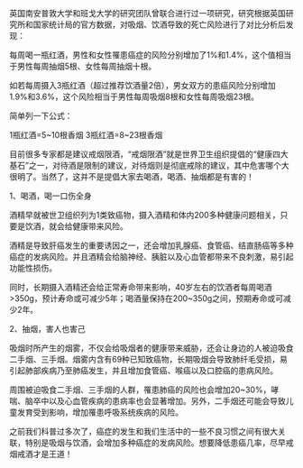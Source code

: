 英国南安普敦大学和班戈大学的研究团队曾联合进行过一项研究，研究根据英国研究所和国家统计局的官方数据，对吸烟、饮酒导致的死亡风险进行了对比分析后发现：

每周喝一瓶红酒，男性和女性罹患癌症的风险分别增加了1%和1.4%，这个值相当于男性每周抽烟5根、女性每周抽烟十根。

如若每周摄入3瓶红酒（超过推荐饮酒量2倍），男女双方的患癌风险分别增加1.9%和3.6%，这个风险相当于男性每周吸烟8根和女性每周吸烟23根。

简单列一下公式：

1瓶红酒=5~10根香烟
3瓶红酒=8~23根香烟

目前很多专家都是建议戒烟限酒，“戒烟限酒”就是世界卫生组织提倡的“健康四大基石”之一，对待酒是限制的建议，对待烟则是彻底戒除的建议，其中危害哪个大很明了。当然了，这并不是提倡大家去喝酒，喝酒、抽烟都是有害的！

1、喝酒，喝一口伤全身

酒精早就被世卫组织列为1类致癌物，摄入酒精和体内200多种健康问题相关，只要是饮酒，就会给健康带来风险。

酒精是导致肝癌发生的重要诱因之一，还会增加乳腺癌、食管癌、结直肠癌等多种癌症的发病风险。并且酒精会给脑神经、胰脏以及心血管都带来不良刺激，易引起功能性损伤。

同时，长期摄入酒精还会给正常寿命带来影响，40岁左右的饮酒者每周喝酒>350g，预计寿命或可减少5年；喝酒量保持在200~350g之间，预期寿命或可减少2年。

2、抽烟，害人也害己

吸烟时所产生的烟雾，不仅会给吸烟者的健康带来威胁，还会让身边的人被迫吸食二手烟、三手烟。烟雾内含有69种已知致癌物，长期吸烟会导致肺纤毛受损，易引起肺部疾病乃至肺癌发生，并且增加食管癌、喉癌以及口腔癌的患病风险。

周围被迫吸食二手烟、三手烟的人群，罹患肺癌的风险也会增加20~30%，哮喘、脑卒中以及心血管疾病的患病率也会显著增加。另外，二手烟还可能会导致儿童发育受到影响，增加罹患呼吸系统疾病的风险。

之前我们科普过多次了，癌症的发生和我们生活中的一些不良习惯之间有很大关联，特别是吸烟与饮酒，会增加多种癌症的发病风险。想要降低患癌几率，尽早戒烟戒酒才是王道！